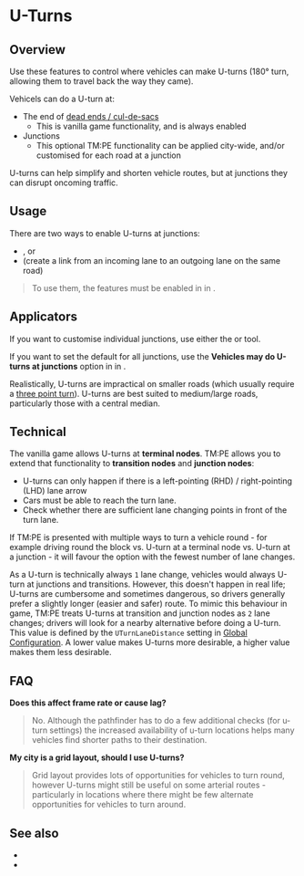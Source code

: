 # U-Turns

## Overview

Use these features to control where vehicles can make U-turns (180° turn, allowing them to travel back the way they came).

Vehicels can do a U-turn at:

* The end of [dead ends / cul-de-sacs](https://en.wikipedia.org/wiki/Dead_end_(street))
    * This is vanilla game functionality, and is always enabled
* Junctions
    * This optional TM:PE functionality can be applied city-wide, and/or customised for each road at a junction

U-turns can help simplify and shorten vehicle routes, but at junctions they can disrupt oncoming traffic.

## Usage

There are two ways to enable U-turns at junctions:

* [](Junction-Restrictions.md), or
* [](Lane-Connectors.md) (create a link from an incoming lane to an outgoing lane on the same road)

> To use them, the features must be enabled in [](Maintenance.md) in [](Settings.md).

## Applicators

If you want to customise individual junctions, use either the [](Junction-Restrictions.md) or [](Lane-Connectors.md) tool.

If you want to set the default for all junctions, use the **Vehicles may do U-turns at junctions** option in [](Policies.md) in [](Settings.md).

Realistically, U-turns are impractical on smaller roads (which usually require a [three point turn](https://en.wikipedia.org/wiki/Three-point_turn)). U-turns are best suited to medium/large roads, particularly those with a central median.

## Technical

The vanilla game allows U-turns at **terminal nodes**. TM:PE allows you to extend that functionality to **transition nodes** and **junction nodes**:

* U-turns can only happen if there is a left-pointing (RHD) / right-pointing (LHD) lane arrow
* Cars must be able to reach the turn lane.
* Check whether there are sufficient lane changing points in front of the turn lane.

If TM:PE is presented with multiple ways to turn a vehicle round - for example driving round the block vs. U-turn at a terminal node vs. U-turn at a junction - it will favour the option with the fewest number of lane changes.

As a U-turn is technically always `1` lane change, vehicles would always U-turn at junctions and transitions. However, this doesn't happen in real life; U-turns are cumbersome and sometimes dangerous, so drivers generally prefer a slightly longer (easier and safer) route. To mimic this behaviour in game, TM:PE treats U-turns at transition and junction nodes as `2` lane changes; drivers will look for a nearby alternative before doing a U-turn. This value is defined by the `UTurnLaneDistance` setting in [Global Configuration](Global-Configuration.md). A lower value makes U-turns more desirable, a higher value makes them less desirable.

## FAQ

**Does this affect frame rate or cause lag?**
> No. Although the pathfinder has to do a few additional checks (for u-turn settings) the increased availability of u-turn locations helps many vehicles find shorter paths to their destination.

**My city is a grid layout, should I use U-turns?**
> Grid layout provides lots of opportunities for vehicles to turn round, however U-turns might still be useful on some arterial routes - particularly in locations where there might be few alternate opportunities for vehicles to turn around.

## See also

* [](Lane-Changes.md)
* [](Nodes,-Segments,-Lanes.md)